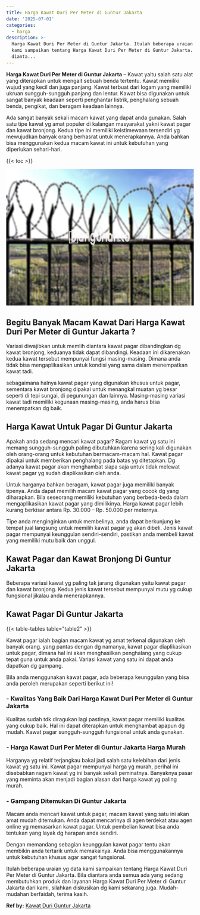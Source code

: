 ```yaml
---
title: Harga Kawat Duri Per Meter di Guntur Jakarta
date: '2025-07-01'
categories:
  - harga
description: >-
  Harga Kawat Duri Per Meter di Guntur Jakarta. Itulah beberapa uraian yg data
  kami sampaikan tentang Harga Kawat Duri Per Meter di Guntur Jakarta. Bila
  dianta...
---
```


**Harga Kawat Duri Per Meter di Guntur Jakarta** – Kawat yaitu salah satu alat yang diterapkan untuk mengait sebuah benda tertentu. Kawat memiliki wujud yang kecil dan juga panjang. Kawat terbuat dari logam yang memiliki ukruan sungguh-sungguh panjang dan lentur. Kawat bisa digunakan untuk sangat banyak keadaan seperti penghantar listrik, penghalang sebuah benda, pengikat, dan beragam keadaan lainnya.

Ada sangat banyak sekali macam kawat yang dapat anda gunakan. Salah satu tipe kawat yg amat populer di kalangan masyarakat yakni kawat pagar dan kawat bronjong. Kedua tipe ini memiliki keistimewaan tersendiri yg mewujudkan banyak orang berhasrat untuk menerapkannya. Anda bahkan bisa menggunakan kedua macam kawat ini untuk kebutuhan yang diperlukan sehari-hari.

{{< toc >}}

![Harga Kawat Duri Per Meter di Guntur Jakarta](/images/jual-kawat-murah41.png)

## Begitu Banyak Macam Kawat Dari Harga Kawat Duri Per Meter di Guntur Jakarta ?

Variasi diwajibkan untuk memlih diantara kawat pagar dibandingkan dg kawat bronjong, keduanya tidak dapat dibandingi. Keadaan ini dikarenakan kedua kawat tersebut mempunyai fungsi masing-masing. Dimana anda tidak bisa mengaplikasikan untuk kondisi yang sama dalam menempatkan kawat tadi.

sebagaimana halnya kawat pagar yang digunakan khusus untuk pagar, sementara kawat bronjong dipakai untuk menangkal muatan yg besar seperti di tepi sungai, di pegunungan dan lainnya. Masing-masing variasi kawat tadi memiliki kegunaan masing-masing, anda harus bisa menempatkan dg baik.

## Harga Kawat Untuk Pagar Di Guntur Jakarta

Apakah anda sedang mencari kawat pagar? Ragam kawat yg satu ini memang sungguh-sungguh paling dibutuhkan karena sering kali digunakan oleh orang-orang untuk kebutuhan bermacam-macam hal. Kawat pagar dipakai untuk memberikan penghalang pada batas yg ditetapkan. Dg adanya kawat pagar akan menghambat siapa saja untuk tidak melewat kawat pagar yg sudah diaplikasikan oleh anda.

Untuk harganya bahkan beragam, kawat pagar juga memiliki banyak tipenya. Anda dapat memilih macam kawat pagar yang cocok dg yang diharapkan. Bila seseorang memiliki kebutuhan yang berbeda-beda dalam mengaplikasikan kawat pagar yang dimilikinya. Harga kawat pagar lebih kurang berkisar antara Rp. 30.000 – Rp. 50.000 per meternya.

Tipe anda menginginkan untuk membelinya, anda dapat berkunjung ke tempat jual langsung untuk memilih kawat pagar yg akan dibeli. Jenis kawat pagar mempunyai keunggulan sendiri-sendiri, pastikan anda membeli kawat yang memiliki mutu baik dan unggul.

## Kawat Pagar dan Kawat Bronjong Di Guntur Jakarta

Beberapa variasi kawat yg paling tak jarang digunakan yaitu kawat pagar dan kawat bronjong. Kedua jenis kawat tersebut mempunyai mutu yg cukup fungsional jikalau anda menerapkannya.

## Kawat Pagar Di Guntur Jakarta

{{< table-tables table="table2" >}}

Kawat pagar ialah bagian macam kawat yg amat terkenal digunakan oleh banyak orang. yang pantas dengan dg namanya, kawat pagar diaplikasikan untuk pagar, dimana hal ini akan menghasilkan penghalang yang cukup tepat guna untuk anda pakai. Variasi kawat yang satu ini dapat anda dapatkan dg gampang.

Bila anda menggunakan kawat pagar, ada beberapa keunggulan yang bisa anda peroleh merupakan seperti berikut ini!

### \- Kwalitas Yang Baik Dari Harga Kawat Duri Per Meter di Guntur Jakarta

Kualitas sudah tdk diragukan lagi pastinya, kawat pagar memiliki kualitas yang cukup baik. Hal ini dapat diterapkan untuk menghambat apapun dg mudah. Kawat pagar sungguh-sungguh fungsional untuk anda gunakan.

### \- Harga Kawat Duri Per Meter di Guntur Jakarta Harga Murah

Harganya yg relatif terjangkau bakal jadi salah satu kelebihan dari jenis kawat yg satu ini. Kawat pagar mempunyai harga yg murah, perihal ini disebabkan ragam kawat yg ini banyak sekali peminatnya. Banyaknya pasar yang meminta akan menjadi bagian alasan dari harga kawat yg paling murah.

### \- Gampang Ditemukan Di Guntur Jakarta

Macam anda mencari kawat untuk pagar, macam kawat yang satu ini akan amat mudah ditemukan. Anda dapat mencarinya di agen terdekat atau agen online yg memasarkan kawat pagar. Untuk pembelian kawat bisa anda tentukan yang layak dg harapan anda sendiri.

Dengan memandang sebagian keunggulan kawat pagar tentu akan membikin anda tertarik untuk memakainya. Anda bisa menggunakannya untuk kebutuhan khusus agar sangat fungsional.

Itulah beberapa uraian yg data kami sampaikan tentang Harga Kawat Duri Per Meter di Guntur Jakarta. Bila diantara anda semua ada yang sedang membutuhkan produk dan layanan Harga Kawat Duri Per Meter di Guntur Jakarta dari kami, silahkan diskusikan dg kami sekarang juga. Mudah-mudahan berfaidah, terima kasih.

**Ref by:** [Kawat Duri Guntur Jakarta](https://id.wikipedia.org/wiki/Kawat)
